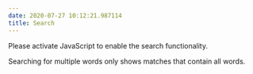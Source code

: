 ```yaml
---
date: 2020-07-27 10:12:21.987114
title: Search
---
```


<div id="fallback" class="admonition warning">

Please activate JavaScript to enable the search functionality.

</div>

Searching for multiple words only shows matches that contain all words.

<span id="search-progress" style="padding-left: 10px"> </span>

<div id="search-results">

</div>
